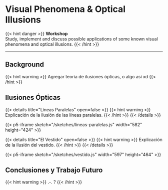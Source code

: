 # Visual Phenomena & Optical Illusions

{{< hint danger >}}
**Workshop**  
Study, implement and discuss possible applications of some known visual phenomena and optical illusions.
{{< /hint >}}

---

## Background

{{< hint warning >}}
Agregar teoría de ilusiones ópticas, o algo así xd
{{< /hint >}}

## Ilusiones Ópticas

{{< details title="Líneas Paralelas" open=false >}}
{{< hint warning >}}
Explicación de la ilusión de las líneas paralelas.
{{< /hint >}}
{{< /details >}}

{{< p5-iframe sketch="/sketches/lineas-paralelas.js" width="582" height="424" >}}

{{< details title="El Vestido" open=false >}}
{{< hint warning >}}
Explicación de la ilusión del vestido.
{{< /hint >}}
{{< /details >}}

{{< p5-iframe sketch="/sketches/vestido.js" width="597" height="464" >}}

## Conclusiones y Trabajo Futuro

{{< hint warning >}}
.-. ?
{{< /hint >}}